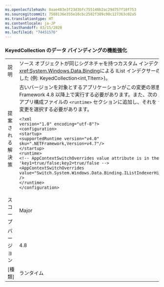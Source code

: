 ```yaml
---
ms.openlocfilehash: 8aae403e3f23d3bfc755140b2ac29d757f10f753
ms.sourcegitcommit: 7588136e355e10cbc2582f389c90c127363c02a5
ms.translationtype: HT
ms.contentlocale: ja-JP
ms.lasthandoff: 03/15/2020
ms.locfileid: "74451576"
---
```

### <a name="data-binding-improvement-for-keyedcollection"></a>KeyedCollection のデータ バインディングの機能強化

|   |   |
|---|---|
|説明|ソース オブジェクトが同じシグネチャを持つカスタム インデクサーを宣言するときの<xref:System.Windows.Data.Binding>による IList インデクサーの不適切な使用を修正しました (例: KeyedCollection&lt;int,TItem&gt;)。|
|提案される解決策|古いバージョンを対象とするアプリケーションがこの変更の恩恵を受けるには、.NET Framework 4.8 以降上で実行する必要があります。また、次の [AppContext スイッチ](https://docs.microsoft.com/dotnet/framework/configure-apps/file-schema/runtime/appcontextswitchoverrides-element)をアプリ構成ファイルの <code>&lt;runtime&gt;</code> セクションに追加し、それを <code>false</code> に設定することで、変更を選択する必要があります。<pre><code class="lang-xml">&lt;?xml version=&quot;1.0&quot; encoding=&quot;utf-8&quot;?&gt;&#13;&#10;&lt;configuration&gt;&#13;&#10;&lt;startup&gt;&#13;&#10;&lt;supportedRuntime version=&quot;v4.0&quot; sku=&quot;.NETFramework,Version=v4.7&quot;/&gt;&#13;&#10;&lt;/startup&gt;&#13;&#10;&lt;runtime&gt;&#13;&#10;&lt;!-- AppContextSwitchOverrides value attribute is in the form of &#39;key1=true/false;key2=true/false  --&gt;&#13;&#10;&lt;AppContextSwitchOverrides value=&quot;Switch.System.Windows.Data.Binding.IListIndexerHidesCustomIndexer=false&quot; /&gt;&#13;&#10;&lt;/runtime&gt;&#13;&#10;&lt;/configuration&gt;&#13;&#10;</code></pre>|
|スコープ|Major|
|バージョン|4.8|
|[種類]|ランタイム|

